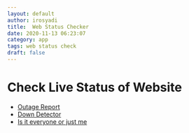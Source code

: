 ```yaml
---
layout: default
author: irosyadi
title:  Web Status Checker
date: 2020-11-13 06:23:07
category: app
tags: web status check
draft: false
---
```


# Check Live Status of Website

- [Outage Report](https://outage.report/)
- [Down Detector](https://downdetector.com/)
- [Is it everyone or just me](https://downforeveryoneorjustme.com/)